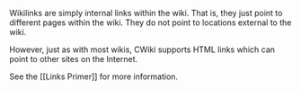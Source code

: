 Wikilinks are simply internal links within the wiki. That is, they just point to different pages within the wiki. They do not point to locations external to the wiki.

However, just as with most wikis, CWiki supports HTML links which can point to other sites on the Internet.

See the [[Links Primer]] for more information.